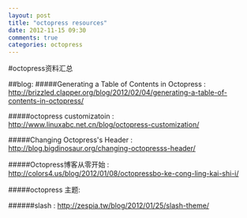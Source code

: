 ```yaml
---
layout: post
title: "octopress resources"
date: 2012-11-15 09:30
comments: true
categories: octopress
---
```


#octopress资料汇总

##blog:
#####Generating a Table of Contents in Octopress : <http://brizzled.clapper.org/blog/2012/02/04/generating-a-table-of-contents-in-octopress/>

#####octopress customizatoin : <http://www.linuxabc.net.cn/blog/octopress-customization/>


#####Changing Octopress's Header : <http://blog.bigdinosaur.org/changing-octopresss-header/>

#####Octopress博客从零开始 : <http://colors4.us/blog/2012/01/08/octopressbo-ke-cong-ling-kai-shi-i/>

#####octopress 主题:

######slash : <http://zespia.tw/blog/2012/01/25/slash-theme/>
